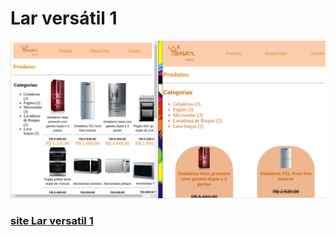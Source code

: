 # Lar versátil 1

![gifinterativo](https://github.com/lrolivera/Projeto-lar-versatil/blob/master/site.gif)

<h3> <a href="https://larversatil-projeto.netlify.app/index.html"> site Lar versatil 1 </a>
</h3>

